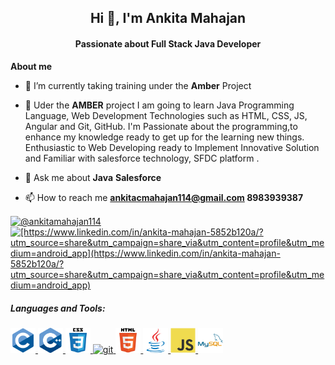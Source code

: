 <h2 align="center">Hi 👋, I'm Ankita Mahajan</h2>
<h4 align="center"> Passionate about Full Stack Java Developer</h4>

**About me**

- 🔭 I’m currently taking training under the **Amber** Project 

- 📄 Uder the **AMBER** project I am going to learn Java Programming Language, Web Development Technologies such as HTML, CSS, JS, Angular and Git, GitHub.  I'm Passionate about the programming,to enhance my knowledge ready to get up for the learning new things. Enthusiastic to Web Developing ready to Implement Innovative Solution and Familiar with salesforce technology, SFDC platform .

- 💬 Ask me about **Java** **Salesforce**

- 📫 How to reach me **ankitacmahajan114@gmail.com 8983939387**

  
<p>
<a href="https://www.hackerrank.com/@ankitamahajan114" target="blank"><img align="center" src="https://raw.githubusercontent.com/rahuldkjain/github-profile-readme-generator/master/src/images/icons/Social/hackerrank.svg" alt="@ankitamahajan114" height="30" width="40" /></a>
<a href="https://linkedin.com/in/https://www.linkedin.com/in/ankita-mahajan-5852b120a/?utm_source=share&utm_campaign=share_via&utm_content=profile&utm_medium=android_app" target="blank"><img align="center" src="https://raw.githubusercontent.com/rahuldkjain/github-profile-readme-generator/master/src/images/icons/Social/linked-in-alt.svg" alt="[https://www.linkedin.com/in/ankita-mahajan-5852b120a/?utm_source=share&utm_campaign=share_via&utm_content=profile&utm_medium=android_app](https://www.linkedin.com/in/ankita-mahajan-5852b120a/?utm_source=share&utm_campaign=share_via&utm_content=profile&utm_medium=android_app)" height="30" width="40" /></a>
</p>

<h5 align="left">Languages and Tools:</h5>
<p align="left"> <a href="https://www.cprogramming.com/" target="_blank" rel="noreferrer"> <img src="https://raw.githubusercontent.com/devicons/devicon/master/icons/c/c-original.svg" alt="c" width="40" height="40"/> </a> <a href="https://www.w3schools.com/cpp/" target="_blank" rel="noreferrer"> <img src="https://raw.githubusercontent.com/devicons/devicon/master/icons/cplusplus/cplusplus-original.svg" alt="cplusplus" width="40" height="40"/> </a> <a href="https://www.w3schools.com/css/" target="_blank" rel="noreferrer"> <img src="https://raw.githubusercontent.com/devicons/devicon/master/icons/css3/css3-original-wordmark.svg" alt="css3" width="40" height="40"/> </a> <a href="https://git-scm.com/" target="_blank" rel="noreferrer"> <img src="https://www.vectorlogo.zone/logos/git-scm/git-scm-icon.svg" alt="git" width="40" height="40"/> </a> <a href="https://www.w3.org/html/" target="_blank" rel="noreferrer"> <img src="https://raw.githubusercontent.com/devicons/devicon/master/icons/html5/html5-original-wordmark.svg" alt="html5" width="40" height="40"/> </a> <a href="https://www.java.com" target="_blank" rel="noreferrer"> <img src="https://raw.githubusercontent.com/devicons/devicon/master/icons/java/java-original.svg" alt="java" width="40" height="40"/> </a> <a href="https://developer.mozilla.org/en-US/docs/Web/JavaScript" target="_blank" rel="noreferrer"> <img src="https://raw.githubusercontent.com/devicons/devicon/master/icons/javascript/javascript-original.svg" alt="javascript" width="40" height="40"/> </a> <a href="https://www.mysql.com/" target="_blank" rel="noreferrer"> <img src="https://raw.githubusercontent.com/devicons/devicon/master/icons/mysql/mysql-original-wordmark.svg" alt="mysql" width="40" height="40"/> </a> </p>
